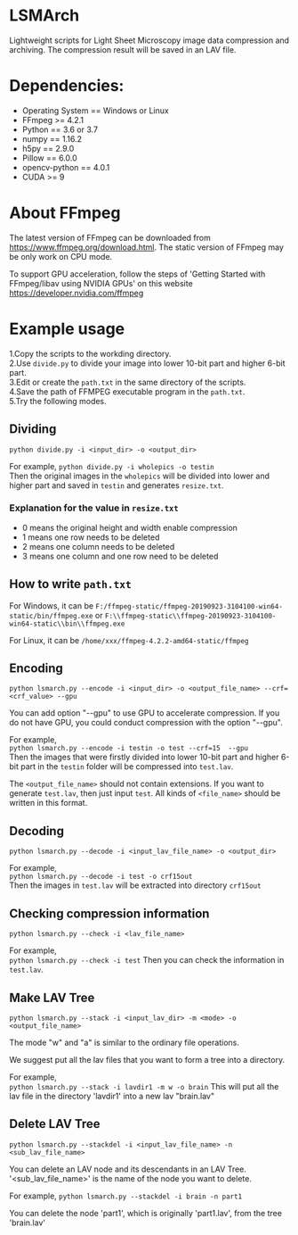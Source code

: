# LSMArch
Lightweight scripts for Light Sheet Microscopy image data compression and archiving. The compression result will be saved in an LAV file.

# Dependencies:
* Operating System == Windows or Linux
* FFmpeg >= 4.2.1 
* Python == 3.6 or 3.7
* numpy == 1.16.2
* h5py == 2.9.0
* Pillow == 6.0.0
* opencv-python == 4.0.1
* CUDA >= 9

# About FFmpeg
The latest version of FFmpeg can be downloaded from https://www.ffmpeg.org/download.html. The static version of FFmpeg may be only work on CPU mode.

To support GPU acceleration, follow the steps of 'Getting Started with FFmpeg/libav using NVIDIA GPUs' on this website https://developer.nvidia.com/ffmpeg


# Example usage
1.Copy the scripts to the workding directory.  
2.Use `divide.py` to divide your image into lower 10-bit part and higher 6-bit part.  
3.Edit or create the `path.txt` in the same directory of the scripts.  
4.Save the path of FFMPEG executable program in the `path.txt`.  
5.Try the following modes.

## Dividing
`python divide.py -i <input_dir> -o <output_dir>`  

For example,
`python divide.py -i wholepics -o testin`  
Then the original images in the `wholepics` will be divided into lower and higher part and saved in `testin` and generates `resize.txt`.

### Explanation for the value in `resize.txt`
* 0 means the original height and width enable compression
* 1 means one row needs to be deleted
* 2 means one column needs to be deleted
* 3 means one column and one row need to be deleted

## How to write `path.txt`
For Windows, it can be `F:/ffmpeg-static/ffmpeg-20190923-3104100-win64-static/bin/ffmpeg.exe` or `F:\\ffmpeg-static\\ffmpeg-20190923-3104100-win64-static\\bin\\ffmpeg.exe`

For Linux, it can be `/home/xxx/ffmpeg-4.2.2-amd64-static/ffmpeg`


## Encoding
`python lsmarch.py --encode -i <input_dir> -o <output_file_name> --crf=<crf_value> --gpu`  

You can add option "--gpu" to use GPU to accelerate compression. If you do not have GPU, you could conduct compression with the option "--gpu".

For example,  
`python lsmarch.py --encode -i testin -o test --crf=15  --gpu`  
Then the images that were firstly divided into lower 10-bit part and higher 6-bit part in the `testin` folder will be compressed into `test.lav`.

The `<output_file_name>` should not contain extensions. If you want to generate `test.lav`, then just input `test`. All kinds of `<file_name>` should be written in this format.
## Decoding
`python lsmarch.py --decode -i <input_lav_file_name> -o <output_dir>`  

For example,  
`python lsmarch.py --decode -i test -o crf15out`  
Then the images in `test.lav` will be extracted into directory `crf15out`

## Checking compression information
`python lsmarch.py --check -i <lav_file_name>`  

For example,  
`python lsmarch.py --check -i test`
Then you can check the information in `test.lav`.

## Make LAV Tree
`python lsmarch.py --stack -i <input_lav_dir> -m <mode> -o <output_file_name>`

The mode "w" and "a" is similar to the ordinary file operations.

We suggest put all the lav files that you want to form a tree into a directory.

For example,  
`python lsmarch.py --stack -i lavdir1 -m w -o brain`
This will put all the lav file in the directory 'lavdir1' into a new lav "brain.lav"

## Delete LAV Tree
`python lsmarch.py --stackdel -i <input_lav_file_name> -n <sub_lav_file_name>`

You can delete an LAV node and its descendants in an LAV Tree. '<sub_lav_file_name>' is the name of the node you want to delete.

For example,
`python lsmarch.py --stackdel -i brain -n part1`

You can delete the node 'part1', which is originally 'part1.lav', from the tree 'brain.lav'

